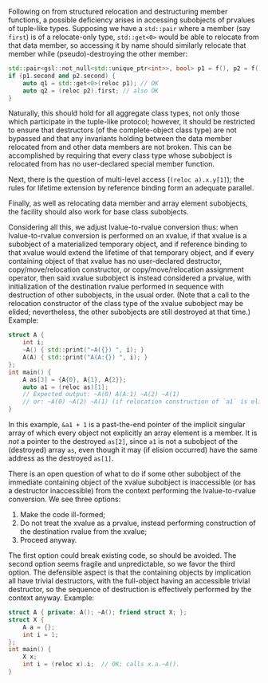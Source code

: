 Following on from structured relocation and destructuring member functions, a possible deficiency arises in
accessing subobjects of prvalues of tuple-like types. Supposing we have a `std::pair` where a member (say `first`) is of
a relocate-only type, `std::get<0>` would be able to relocate from that data member, so accessing it by name should
similarly relocate that member while (pseudo)-destroying the other member:

```c++
std::pair<gsl::not_null<std::unique_ptr<int>>, bool> p1 = f(), p2 = f();
if (p1.second and p2.second) {
    auto q1 = std::get<0>(reloc p1); // OK
    auto q2 = (reloc p2).first; // also OK
}
```

Naturally, this should hold for all aggregate class types, not only those which participate in the tuple-like protocol;
however, it should be restricted to ensure that destructors (of the complete-object class type) are not bypassed and
that any invariants holding between the data member relocated from and other data members are not broken. This can be
accomplished by requiring that every class type whose subobject is relocated from has no user-declared special member
function.

Next, there is the question of multi-level access (`(reloc a).x.y[1]`); the rules for lifetime extension by reference
binding form an adequate parallel.

Finally, as well as relocating data member and array element subobjects, the facility should also work for base class
subobjects.

Considering all this, we adjust lvalue-to-rvalue conversion thus: when lvalue-to-rvalue conversion is performed on an
xvalue, if that xvalue is a subobject of a materialized temporary object, and if reference binding to that xvalue would
extend the lifetime of that temporary object, and if every containing object of that xvalue has no user-declared
destructor, copy/move/relocation constructor, or copy/move/relocation assignment operator, then said xvalue subobject is
instead considered a prvalue, with initialization of the destination rvalue performed in sequence with destruction of
other subobjects, in the usual order. (Note that a call to the relocation constructor of the class type of the xvalue
subobject may be elided; nevertheless, the other subobjects are still destroyed at that time.) Example:

```c++
struct A {
    int i;
    ~A() { std::print("~A({}) ", i); }
    A(A) { std::print("A(A:{}) ", i); }
};
int main() {
    A as[3] = {A{0}, A{1}, A{2}};
    auto a1 = (reloc as)[1];
    // Expected output: ~A(0) A(A:1) ~A(2) ~A(1)
    // or: ~A(0) ~A(2) ~A(1) (if relocation construction of `a1` is elided)
}
```

In this example, `&a1 + 1` is a past-the-end pointer of the implicit singular array of which every object not explicitly
an array element is a member. It is *not* a pointer to the destroyed `as[2]`, since `a1` is not a subobject of the
(destroyed) array `as`, even though it may (if elision occurred) have the same address as the destroyed `as[1]`.

There is an open question of what to do if some other subobject of the immediate containing object of the xvalue
subobject is inaccessible (or has a destructor inaccessible) from the context performing the lvalue-to-rvalue
conversion. We see three options:

1. Make the code ill-formed;
2. Do not treat the xvalue as a prvalue, instead performing construction of the destination rvalue from the xvalue;
3. Proceed anyway.

The first option could break existing code, so should be avoided. The second option seems fragile and unpredictable, so
we favor the third option. The defensible aspect is that the containing objects by implication all have trivial
destructors, with the full-object having an accessible trivial destructor, so the sequence of destruction is
effectively performed by the context anyway. Example:

```c++
struct A { private: A(); ~A(); friend struct X; };
struct X {
    A a = {};
    int i = 1;
};
int main() {
    X x;
    int i = (reloc x).i;  // OK; calls x.a.~A().
}
```
